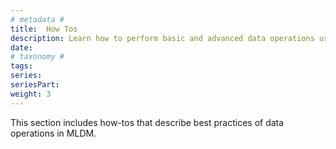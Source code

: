 ```yaml
---
# metadata # 
title:  How Tos
description: Learn how to perform basic and advanced data operations using these walkthroughs.
date: 
# taxonomy #
tags: 
series:
seriesPart:
weight: 3
---
```


This section includes how-tos that describe best practices of
data operations in MLDM.